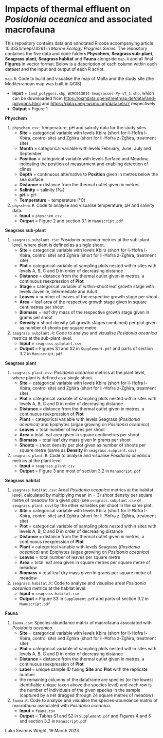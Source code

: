 # Impacts of thermal effluent on *Posidonia oceanica* and associated macrofauna
This repository contains data and annotated R code accompanying article 10.3354/meps14261 in *Marine Ecology Progress Series*. The repository containes the five data and code folders **Physchem**, **Seagrass sub-plant**, **Seagrass plant**, **Seagrass habitat** and **Fauna** alongside `map.R` and all final **Figures** in vector format. Below is a description of each column within each dataset and the input and output of each R script.

`map.R`: Code to build and visualise the map of Malta and the study site (the Mediterranean map was built in QGIS).
- **Input** = `land_polygons.shp`, `WCMC013014-Seagrasses-Py-v7_1.shp`, which can be downloaded from https://osmdata.openstreetmap.de/data/land-polygons.html and https://data.unep-wcmc.org/datasets/7 respectively
- **Output** = Figure 1

**Physchem**
1. `physchem.csv`: Temperature, pH and salinity data for the study sites.
    - **Site** = categorical variable with levels Kbira (short for Il-Ħofra l-Kbira, control site) and Zghira (short for Il-Ħofra ż-Żgħira, treatment site)
    - **Month** = categorical variable with levels February, June, July and September
    - **Position** = categorical variable with levels Surface and Meadow, indicating the position of measurment and enabling detection of clines
    - **Depth** = continuous alternative to **Position** given in metres below the sea surface 
    - **Distance** = distance from the thermal outlet given in metres
    - **Salinity** = salinity (‰)
    - **pH** = pH
    - **Temperature** = temperature (°C)
2. `physchem.R`: Code to analyse and visualise temperature, pH and salinity data.
    - **Input** = `physchem.csv`
    - **Output** = Figure 2 and section 3.1 in `Manuscript.pdf`

**Seagrass sub-plant**
1. `seagrass.subplant.csv`: *Posidonia oceanica* metrics at the sub-plant level, where plant is defined as a single shoot.
    - **Site** = categorical variable with levels Kbira (short for Il-Ħofra l-Kbira, control site) and Zghira (short for Il-Ħofra ż-Żgħira, treatment site)
    - **Plot** = categorical variable of sampling plots nested within sites with levels A, B, C and D in order of decreasing distance
    - **Distance** = distance from the thermal outlet given in metres, a continuous reexpression of **Plot**
    - **Stage** = categorical variable of within-shoot leaf growth stage with levels Juvenile, Intermediate and Adult
    - **Leaves** = number of leaves of the respective growth stage per shoot
    - **Area** = leaf area of the respective growth stage given in square centimetres per shoot
    - **Biomass** = leaf dry mass of the respective growth stage given in grams per shoot
    - **Density** = shoot density (all growth stages combined) per plot given as number of shoots per square metre
2. `seagrass.subplant.R`: Code to analyse and visualise *Posidonia oceanica* metrics at the sub-plant level.
    - **Input** = `seagrass.subplant.csv`
    - **Output** = Figures S1 and S2 in `Supplement.pdf` and parts of section 3.2 in `Manuscript.pdf`

**Seagrass plant**
1. `seagrass.plant.csv`: *Posidonia oceanica* metrics at the plant level, where plant is defined as a single shoot.
    - **Site** = categorical variable with levels Kbira (short for Il-Ħofra l-Kbira, control site) and Zghira (short for Il-Ħofra ż-Żgħira, treatment site)
    - **Plot** = categorical variable of sampling plots nested within sites with levels A, B, C and D in order of decreasing distance
    - **Distance** = distance from the thermal outlet given in metres, a continuous reexpression of **Plot**
    - **Plant** = categorical variable with levels Seagrass (*Posidonia oceanica*) and Epiphytes (algae growing on *Posidonia oceanica*)
    - **Leaves** = total number of leaves per shoot
    - **Area** = total leaf area given in square centimetres per shoot
    - **Biomass** = total leaf dry mass given in grams per shoot
    - **Shoots** = shoot density per plot given as number of shoots per square metre (same as **Density** in `seagrass.subplant.csv`)
2. `seagrass.plant.R`: Code to analyse and visualise *Posidonia oceanica* metrics at the plant level.
    - **Input** = `seagrass.plant.csv`
    - **Output** = Figure 3 and most of section 3.2 in `Manuscript.pdf`
    
**Seagrass habitat**
1. `seagrass.habitat.csv`: Areal *Posidonia oceanica* metrics at the habitat level, calculated by multiplying mean (n = 3) shoot density per square metre of meadow for a given plot (see `seagrass.subplant.csv` or `seagrass.plant.csv`) by the other variables per shoot in the same plot.
    - **Site** = categorical variable with levels Kbira (short for Il-Ħofra l-Kbira, control site) and Zghira (short for Il-Ħofra ż-Żgħira, treatment site)
    - **Plot** = categorical variable of sampling plots nested within sites with levels A, B, C and D in order of decreasing distance
    - **Distance** = distance from the thermal outlet given in metres, a continuous reexpression of **Plot**
    - **Plant** = categorical variable with levels Seagrass (*Posidonia oceanica*) and Epiphytes (algae growing on *Posidonia oceanica*)
    - **Leaves** = total number of leaves per square metre
    - **Area** = total leaf area given in square metres per square metre of meadow
    - **Biomass** = total leaf dry mass given in grams per square metre of meadow
2. `seagrass.habitat.R`: Code to analyse and visualise areal *Posidonia oceanica* metrics at the habitat level.
    - **Input** = `seagrass.habitat.csv`
    - **Output** = Figure S3 in `Supplement.pdf` and parts of section 3.2 in `Manuscript.pdf`

**Fauna**
1. `fauna.csv`: Species-abundance matrix of macrofauna associated with *Posidonia oceanica*.
    - **Site** = categorical variable with levels Kbira (short for Il-Ħofra l-Kbira, control site) and Zghira (short for Il-Ħofra ż-Żgħira, treatment site)
    - **Plot** = categorical variable of sampling plots nested within sites with levels A, B, C and D in order of decreasing distance
    - **Distance** = distance from the thermal outlet given in metres, a continuous reexpression of **Plot**
    - **Label** = unique sample ID fusing **Site** and **Plot** with the replicate number
    - the remaining columns of the dataframe are species (or the lowest identifiable unique taxon above the species level) and each row is the number of individuals of the given species in the sample (captured by a net dragged through 24 square metres of meadow)
2. `fauna.R`: Code to analyse and visualise the species-abundance matrix of macrofauna associated with *Posidonia oceanica*.
    - **Input** = `fauna.csv`
    - **Output** = Tables S1 and S2 in `Supplement.pdf` and Figures 4 and 5 and section 3.3 in `Manuscript.pdf`

Luka Seamus Wright, 19 March 2023
